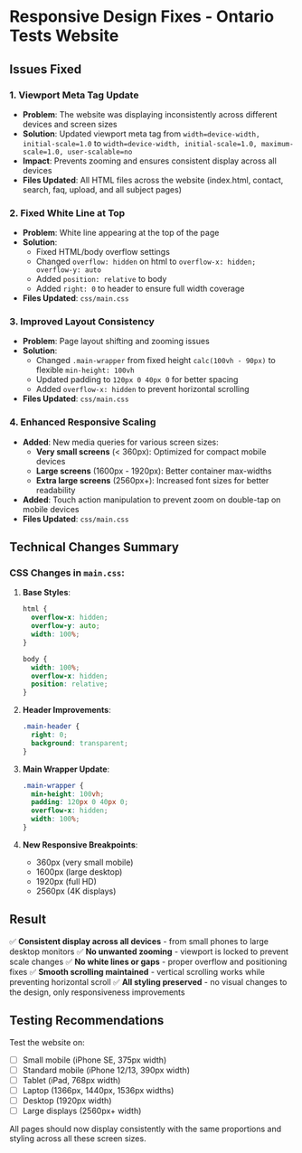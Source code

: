 # Responsive Design Fixes - Ontario Tests Website

## Issues Fixed

### 1. **Viewport Meta Tag Update**
- **Problem**: The website was displaying inconsistently across different devices and screen sizes
- **Solution**: Updated viewport meta tag from `width=device-width, initial-scale=1.0` to `width=device-width, initial-scale=1.0, maximum-scale=1.0, user-scalable=no`
- **Impact**: Prevents zooming and ensures consistent display across all devices
- **Files Updated**: All HTML files across the website (index.html, contact, search, faq, upload, and all subject pages)

### 2. **Fixed White Line at Top**
- **Problem**: White line appearing at the top of the page
- **Solution**: 
  - Fixed HTML/body overflow settings
  - Changed `overflow: hidden` on html to `overflow-x: hidden; overflow-y: auto`
  - Added `position: relative` to body
  - Added `right: 0` to header to ensure full width coverage
- **Files Updated**: `css/main.css`

### 3. **Improved Layout Consistency**
- **Problem**: Page layout shifting and zooming issues
- **Solution**:
  - Changed `.main-wrapper` from fixed height `calc(100vh - 90px)` to flexible `min-height: 100vh`
  - Updated padding to `120px 0 40px 0` for better spacing
  - Added `overflow-x: hidden` to prevent horizontal scrolling
- **Files Updated**: `css/main.css`

### 4. **Enhanced Responsive Scaling**
- **Added**: New media queries for various screen sizes:
  - **Very small screens** (< 360px): Optimized for compact mobile devices
  - **Large screens** (1600px - 1920px): Better container max-widths
  - **Extra large screens** (2560px+): Increased font sizes for better readability
- **Added**: Touch action manipulation to prevent zoom on double-tap on mobile devices
- **Files Updated**: `css/main.css`

## Technical Changes Summary

### CSS Changes in `main.css`:

1. **Base Styles**:
   ```css
   html {
     overflow-x: hidden;
     overflow-y: auto;
     width: 100%;
   }
   
   body {
     width: 100%;
     overflow-x: hidden;
     position: relative;
   }
   ```

2. **Header Improvements**:
   ```css
   .main-header {
     right: 0;
     background: transparent;
   }
   ```

3. **Main Wrapper Update**:
   ```css
   .main-wrapper {
     min-height: 100vh;
     padding: 120px 0 40px 0;
     overflow-x: hidden;
     width: 100%;
   }
   ```

4. **New Responsive Breakpoints**:
   - 360px (very small mobile)
   - 1600px (large desktop)
   - 1920px (full HD)
   - 2560px (4K displays)

## Result

✅ **Consistent display across all devices** - from small phones to large desktop monitors
✅ **No unwanted zooming** - viewport is locked to prevent scale changes
✅ **No white lines or gaps** - proper overflow and positioning fixes
✅ **Smooth scrolling maintained** - vertical scrolling works while preventing horizontal scroll
✅ **All styling preserved** - no visual changes to the design, only responsiveness improvements

## Testing Recommendations

Test the website on:
- [ ] Small mobile (iPhone SE, 375px width)
- [ ] Standard mobile (iPhone 12/13, 390px width)
- [ ] Tablet (iPad, 768px width)
- [ ] Laptop (1366px, 1440px, 1536px widths)
- [ ] Desktop (1920px width)
- [ ] Large displays (2560px+ width)

All pages should now display consistently with the same proportions and styling across all these screen sizes.
